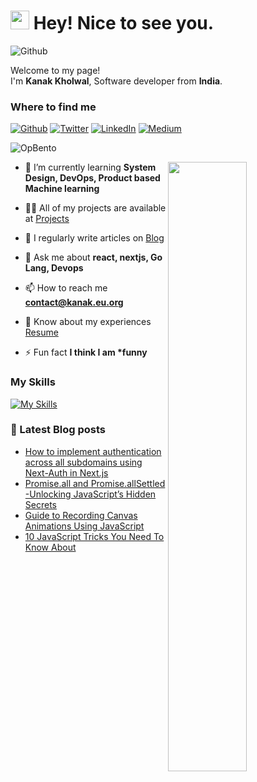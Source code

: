 <h1><img src="https://emojis.slackmojis.com/emojis/images/1531849430/4246/blob-sunglasses.gif?1531849430" width="30"/> Hey! Nice to see you.</h1>

<img alt="Github" src="https://visitor-badge.laobi.icu/badge?page_id=kanakkholwal.visitor-badge" />
<p>Welcome to my page! </br> I'm <b>Kanak Kholwal</b>, Software developer from <b>India</b>. </p>
<h3>Where to find me</h3>
<p><a href="https://github.com/kanakkholwal" target="_blank"><img alt="Github" src="https://img.shields.io/badge/GitHub-%2312100E.svg?&style=for-the-badge&logo=Github&logoColor=white" /></a> <a href="https://twitter.com/kanakkholwal" target="_blank"><img alt="Twitter" src="https://img.shields.io/badge/twitter-%231DA1F2.svg?&style=for-the-badge&logo=twitter&logoColor=white" /></a> <a href="https://www.linkedin.com/in/kanak-kholwal" target="_blank"><img alt="LinkedIn" src="https://img.shields.io/badge/linkedin-%230077B5.svg?&style=for-the-badge&logo=linkedin&logoColor=white" /></a> <a href="https://medium.com/@kanakkholwal" target="_blank"><img alt="Medium" src="https://img.shields.io/badge/medium-%2312100E.svg?&style=for-the-badge&logo=medium&logoColor=white" /></a>
</p>

![OpBento](https://firebasestorage.googleapis.com/v0/b/smartkaksha-fe32c.appspot.com/o/opbento%2Fkanakkholwal794c3.png?alt=media)

<picture>
    <source media="(prefers-color-scheme: dark)" srcset="https://github-readme-stats-ouuan.vercel.app/api?username=kanakkholwal&theme=dark&show_icons=true">
    <img align="right" width="50%" src="https://github-readme-stats-ouuan.vercel.app/api?username=kanakkholwal&show_icons=true">
</picture>

<!--
- 🔭 I’m currently working on [NexoNauts](https://www.nexonauts.com/)
-->

- 🌱 I’m currently learning **System Design, DevOps, Product based Machine learning**

- 👨‍💻 All of my projects are available at [Projects](https://kanak.eu.org)

- 📝 I regularly write articles on [Blog](http://kanakkholwal.medium.com)

- 💬 Ask me about **react, nextjs, Go Lang, Devops**

- 📫 How to reach me **contact@kanak.eu.org**

- 📄 Know about my experiences [Resume](https://drive.google.com/drive/folders/1dgEd1npDuh08nUtgmc1E4T2QvpeKYpA1)

- ⚡ Fun fact **I think I am \*funny**

### My Skills

[![My Skills](https://skillicons.dev/icons?i=js,ts,go,python,docker,postgres,mongodb,redis,firebase,npm,pnpm,git,github,gcp,svg,vercel,nextjs,vite,tailwind,notion,react,express,nodejs,postman,figma,bootstrap,html,css,sass)](https://kanakkholwal.eu.org)

### 📔 Latest Blog posts

<!-- BLOG-POST-LIST:START -->

- [How to implement authentication across all subdomains using Next-Auth in Next.js](https://kanakkholwal.medium.com/how-to-implement-authentication-across-all-subdomains-using-next-auth-in-next-js-2ad8393c268d)
- [Promise.all and Promise.allSettled -Unlocking JavaScript’s Hidden Secrets](https://kanakkholwal.medium.com/5-things-you-dont-know-about-promise-all-6ab469192b45)
- [Guide to Recording Canvas Animations Using JavaScript](https://kanakkholwal.medium.com/guide-to-recording-canvas-animations-using-javascript-d2bb1b6e2523)
- [10 JavaScript Tricks You Need To Know About](https://kanakkholwal.medium.com/25-javascript-tricks-you-need-to-know-about-c1979ea2ec2b)
<!-- BLOG-POST-LIST:END -->
